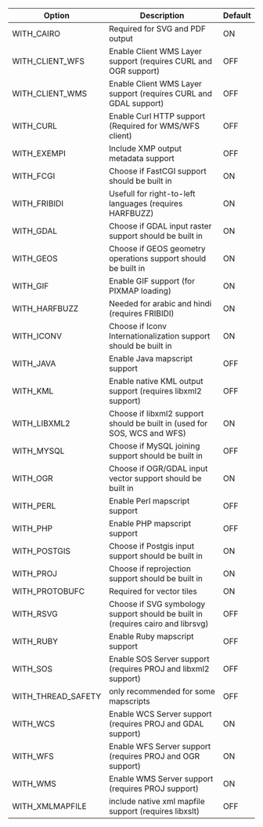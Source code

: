 | Option | Description | Default |
|--------|-------------|---------|
| WITH_CAIRO | Required for SVG and PDF output | ON |
| WITH_CLIENT_WFS | Enable Client WMS Layer support (requires CURL and OGR support) | OFF |
| WITH_CLIENT_WMS | Enable Client WMS Layer support (requires CURL and GDAL support) | OFF |
| WITH_CURL | Enable Curl HTTP support (Required for WMS/WFS client) | OFF |
| WITH_EXEMPI | Include XMP output metadata support | OFF |
| WITH_FCGI | Choose if FastCGI support should be built in | ON |
| WITH_FRIBIDI | Usefull for right-to-left languages (requires HARFBUZZ) | ON |
| WITH_GDAL | Choose if GDAL input raster support should be built in | ON |
| WITH_GEOS | Choose if GEOS geometry operations support should be built in | ON |
| WITH_GIF | Enable GIF support (for PIXMAP loading) | ON |
| WITH_HARFBUZZ | Needed for arabic and hindi (requires FRIBIDI) | ON |
| WITH_ICONV | Choose if Iconv Internationalization support should be built in | ON |
| WITH_JAVA | Enable Java mapscript support | OFF |
| WITH_KML | Enable native KML output support (requires libxml2 support) | OFF |
| WITH_LIBXML2 | Choose if libxml2 support should be built in (used for SOS, WCS and WFS) | ON |
| WITH_MYSQL | Choose if MySQL joining support should be built in | OFF |
| WITH_OGR | Choose if OGR/GDAL input vector support should be built in | ON |
| WITH_PERL | Enable Perl mapscript support | OFF |
| WITH_PHP | Enable PHP mapscript support | OFF |
| WITH_POSTGIS | Choose if Postgis input support should be built in | ON |
| WITH_PROJ | Choose if reprojection support should be built in | ON |
| WITH_PROTOBUFC | Required for vector tiles | ON |
| WITH_RSVG | Choose if SVG symbology support should be built in (requires cairo and librsvg) | OFF |
| WITH_RUBY | Enable Ruby mapscript support | OFF |
| WITH_SOS | Enable SOS Server support (requires PROJ and libxml2 support) | OFF |
| WITH_THREAD_SAFETY | only recommended for some mapscripts | OFF |
| WITH_WCS | Enable WCS Server support (requires PROJ and GDAL support) | ON |
| WITH_WFS | Enable WFS Server support (requires PROJ and OGR support) | ON |
| WITH_WMS | Enable WMS Server support (requires PROJ support) | ON |
| WITH_XMLMAPFILE | include native xml mapfile support (requires libxslt) | OFF |
